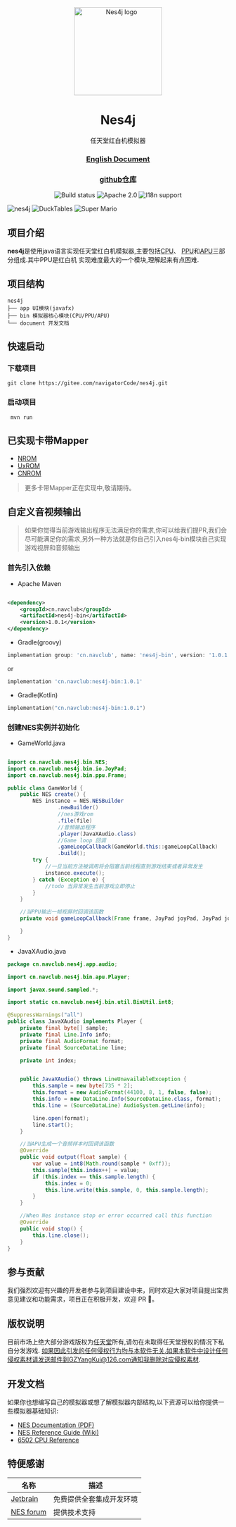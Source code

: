 <div align="center">
  <img src="build/icon/nes4j.png" alt="Nes4j logo" width="200" height="auto" />
  <h1>Nes4j</h1>
  <p>任天堂红白机模拟器</p>
</div>

<div align="center">
  <h3>
  <a href="README.md">English Document</a>
  </h3>
  <h3>
  <a href="https://github.com/GZYangKui/nes4j">github仓库</a>
  </h3>
  <img src="https://github.com/GZYangKui/nes4j/actions/workflows/maven.yml/badge.svg" alt="Build status"/>
  <img src="https://img.shields.io/badge/license-Apache%202.0-blue" alt="Apache 2.0"/>
  <img src="https://img.shields.io/badge/I18n-Support-orange.svg" alt="I18n support"/>
<br/>
</div>



![nes4j](SNAPSHOTS/Main.png)
![DuckTables](SNAPSHOTS/DuckTables.png)
![Super Mario](SNAPSHOTS/Super%20Mario.png)

## 项目介绍

**nes4j**是使用java语言实现任天堂红白机模拟器,主要包括[CPU](https://www.nesdev.org/wiki/CPU)、
[PPU](https://www.nesdev.org/wiki/PPU_programmer_reference)和[APU](https://www.nesdev.org/wiki/APU)三部分组成.其中PPU是红白机
实现难度最大的一个模块,理解起来有点困难.

## 项目结构

```
nes4j
├── app UI模块(javafx)
├── bin 模拟器核心模块(CPU/PPU/APU)
└── document 开发文档
```

## 快速启动

### 下载项目

``` shell
git clone https://gitee.com/navigatorCode/nes4j.git
```

### 启动项目

```shell
 mvn run
```

## 已实现卡带Mapper

+ [NROM](https://www.nesdev.org/wiki/NROM)
+ [UxROM](https://www.nesdev.org/wiki/UxROM)
+ [CNROM](https://www.nesdev.org/wiki/INES_Mapper_003)

> 更多卡带Mapper正在实现中,敬请期待。
>
>

## 自定义音视频输出

> 如果你觉得当前游戏输出程序无法满足你的需求,你可以给我们提PR,我们会尽可能满足你的需求,另外一种方法就是你自己引入nes4j-bin模块自己实现
> 游戏视屏和音频输出

### 首先引入依赖

+ Apache Maven

```xml

<dependency>
    <groupId>cn.navclub</groupId>
    <artifactId>nes4j-bin</artifactId>
    <version>1.0.1</version>
</dependency>
```

+ Gradle(groovy)

```groovy
implementation group: 'cn.navclub', name: 'nes4j-bin', version: '1.0.1'
```

or

```groovy
implementation 'cn.navclub:nes4j-bin:1.0.1'
```

+ Gradle(Kotlin)

```kotlin
implementation("cn.navclub:nes4j-bin:1.0.1")
```

### 创建NES实例并初始化

+ GameWorld.java

```java

import cn.navclub.nes4j.bin.NES;
import cn.navclub.nes4j.bin.io.JoyPad;
import cn.navclub.nes4j.bin.ppu.Frame;

public class GameWorld {
    public NES create() {
        NES instance = NES.NESBuilder
                .newBuilder()
                //nes游戏rom
                .file(file)
                //音频输出程序 
                .player(JavaXAudio.class)
                //Game loop 回调
                .gameLoopCallback(GameWorld.this::gameLoopCallback)
                .build();
        try {
            //一旦当前方法被调用将会阻塞当前线程直到游戏结束或者异常发生
            instance.execute();
        } catch (Exception e) {
            //todo 当异常发生当前游戏立即停止
        }
    }

    //当PPU输出一帧视屏时回调该函数
    private void gameLoopCallback(Frame frame, JoyPad joyPad, JoyPad joyPad1) {

    }
}

```

+ JavaXAudio.java

```java
package cn.navclub.nes4j.app.audio;

import cn.navclub.nes4j.bin.apu.Player;

import javax.sound.sampled.*;

import static cn.navclub.nes4j.bin.util.BinUtil.int8;

@SuppressWarnings("all")
public class JavaXAudio implements Player {
    private final byte[] sample;
    private final Line.Info info;
    private final AudioFormat format;
    private final SourceDataLine line;

    private int index;


    public JavaXAudio() throws LineUnavailableException {
        this.sample = new byte[735 * 2];
        this.format = new AudioFormat(44100, 8, 1, false, false);
        this.info = new DataLine.Info(SourceDataLine.class, format);
        this.line = (SourceDataLine) AudioSystem.getLine(info);

        line.open(format);
        line.start();
    }

    //当APU生成一个音频样本时回调该函数
    @Override
    public void output(float sample) {
        var value = int8(Math.round(sample * 0xff));
        this.sample[this.index++] = value;
        if (this.index == this.sample.length) {
            this.index = 0;
            this.line.write(this.sample, 0, this.sample.length);
        }
    }

    //When Nes instance stop or error occurred call this function
    @Override
    public void stop() {
        this.line.close();
    }
}
```

## 参与贡献

我们强烈欢迎有兴趣的开发者参与到项目建设中来，同时欢迎大家对项目提出宝贵意见建议和功能需求，项目正在积极开发，欢迎 PR 👏。

## 版权说明

目前市场上绝大部分游戏版权为[任天堂](https://www.nintendo.com/)所有,请勿在未取得任天堂授权的情况下私自分发游戏.
如果因此引发的任何侵权行为均与本软件无关.如果本软件中设计任何侵权素材请发送邮件到GZYangKui@126.com通知我删除对应侵权素材.

## 开发文档

如果你也想编写自己的模拟器或想了解模拟器内部结构,以下资源可以给你提供一些模拟器基础知识:

* [NES Documentation (PDF)](http://nesdev.com/NESDoc.pdf)
* [NES Reference Guide (Wiki)](http://wiki.nesdev.com/w/index.php/NES_reference_guide)
* [6502 CPU Reference](http://www.obelisk.me.uk/6502/reference.html)

## 特便感谢

| 名称                                      | 描述           |
|-----------------------------------------|--------------|
| [Jetbrain](https://www.jetbrains.com/)  | 免费提供全套集成开发环境 |
| [NES forum](https://forums.nesdev.org/) | 提供技术支持       |
